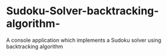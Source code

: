 # Sudoku-Solver-backtracking-algorithm-
A console application which implements a Sudoku solver using backtracking algorithm
